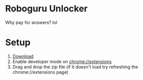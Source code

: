 # Roboguru Unlocker
Why pay for answers? lol

# Setup
1. [Download](https://github.com/ilman01/Roboguru-Unlocker/releases)
2. Enable developer mode on [chrome://extensions](chrome://extensions)
3. Drag and drop the zip file (if it doesn't load try refreshing the chrome://extensions page)